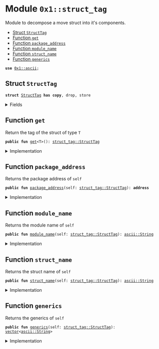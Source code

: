 
<a name="0x1_struct_tag"></a>

# Module `0x1::struct_tag`

Module to decompose a move struct into it's components.


-  [Struct `StructTag`](#0x1_struct_tag_StructTag)
-  [Function `get`](#0x1_struct_tag_get)
-  [Function `package_address`](#0x1_struct_tag_package_address)
-  [Function `module_name`](#0x1_struct_tag_module_name)
-  [Function `struct_name`](#0x1_struct_tag_struct_name)
-  [Function `generics`](#0x1_struct_tag_generics)


<pre><code><b>use</b> <a href="ascii.md#0x1_ascii">0x1::ascii</a>;
</code></pre>



<a name="0x1_struct_tag_StructTag"></a>

## Struct `StructTag`



<pre><code><b>struct</b> <a href="struct_tag.md#0x1_struct_tag_StructTag">StructTag</a> <b>has</b> <b>copy</b>, drop, store
</code></pre>



<details>
<summary>Fields</summary>


<dl>
<dt>
<code>package_address: <b>address</b></code>
</dt>
<dd>
 Address of the package that the struct belongs to.
 taking <code>00000000000000000000000000000001::option::Option&lt;u64&gt;</code> for example,
 it's package address will be <code>00000000000000000000000000000001</code>
</dd>
<dt>
<code>module_name: <a href="ascii.md#0x1_ascii_String">ascii::String</a></code>
</dt>
<dd>
 the name of the module where the struct is defined.
 using the example struct above the module name should be <code><a href="option.md#0x1_option">option</a></code>
</dd>
<dt>
<code>struct_name: <a href="ascii.md#0x1_ascii_String">ascii::String</a></code>
</dt>
<dd>
 the name of the struct itself.
 using the example struct above the module name should be <code>Option</code>
</dd>
<dt>
<code>generics: <a href="vector.md#0x1_vector">vector</a>&lt;<a href="ascii.md#0x1_ascii_String">ascii::String</a>&gt;</code>
</dt>
<dd>
 the generics or tyepe params of the struct.
 using the example struct above the module name should be <code><a href="vector.md#0x1_vector">vector</a>[u64]</code>
</dd>
</dl>


</details>

<a name="0x1_struct_tag_get"></a>

## Function `get`

Return the tag of the struct of type <code>T</code>


<pre><code><b>public</b> <b>fun</b> <a href="struct_tag.md#0x1_struct_tag_get">get</a>&lt;T&gt;(): <a href="struct_tag.md#0x1_struct_tag_StructTag">struct_tag::StructTag</a>
</code></pre>



<details>
<summary>Implementation</summary>


<pre><code><b>public</b> <b>native</b> <b>fun</b> <a href="struct_tag.md#0x1_struct_tag_get">get</a>&lt;T&gt;(): <a href="struct_tag.md#0x1_struct_tag_StructTag">StructTag</a>;
</code></pre>



</details>

<a name="0x1_struct_tag_package_address"></a>

## Function `package_address`

Returns the package address of <code>self</code>


<pre><code><b>public</b> <b>fun</b> <a href="struct_tag.md#0x1_struct_tag_package_address">package_address</a>(self: <a href="struct_tag.md#0x1_struct_tag_StructTag">struct_tag::StructTag</a>): <b>address</b>
</code></pre>



<details>
<summary>Implementation</summary>


<pre><code><b>public</b> <b>fun</b> <a href="struct_tag.md#0x1_struct_tag_package_address">package_address</a>(self: <a href="struct_tag.md#0x1_struct_tag_StructTag">StructTag</a>): <b>address</b> {
    self.package_address
}
</code></pre>



</details>

<a name="0x1_struct_tag_module_name"></a>

## Function `module_name`

Returns the module name of <code>self</code>


<pre><code><b>public</b> <b>fun</b> <a href="struct_tag.md#0x1_struct_tag_module_name">module_name</a>(self: <a href="struct_tag.md#0x1_struct_tag_StructTag">struct_tag::StructTag</a>): <a href="ascii.md#0x1_ascii_String">ascii::String</a>
</code></pre>



<details>
<summary>Implementation</summary>


<pre><code><b>public</b> <b>fun</b> <a href="struct_tag.md#0x1_struct_tag_module_name">module_name</a>(self: <a href="struct_tag.md#0x1_struct_tag_StructTag">StructTag</a>): String {
    self.module_name
}
</code></pre>



</details>

<a name="0x1_struct_tag_struct_name"></a>

## Function `struct_name`

Returns the struct name of <code>self</code>


<pre><code><b>public</b> <b>fun</b> <a href="struct_tag.md#0x1_struct_tag_struct_name">struct_name</a>(self: <a href="struct_tag.md#0x1_struct_tag_StructTag">struct_tag::StructTag</a>): <a href="ascii.md#0x1_ascii_String">ascii::String</a>
</code></pre>



<details>
<summary>Implementation</summary>


<pre><code><b>public</b> <b>fun</b> <a href="struct_tag.md#0x1_struct_tag_struct_name">struct_name</a>(self: <a href="struct_tag.md#0x1_struct_tag_StructTag">StructTag</a>): String {
    self.struct_name
}
</code></pre>



</details>

<a name="0x1_struct_tag_generics"></a>

## Function `generics`

Returns the generics of <code>self</code>


<pre><code><b>public</b> <b>fun</b> <a href="struct_tag.md#0x1_struct_tag_generics">generics</a>(self: <a href="struct_tag.md#0x1_struct_tag_StructTag">struct_tag::StructTag</a>): <a href="vector.md#0x1_vector">vector</a>&lt;<a href="ascii.md#0x1_ascii_String">ascii::String</a>&gt;
</code></pre>



<details>
<summary>Implementation</summary>


<pre><code><b>public</b> <b>fun</b> <a href="struct_tag.md#0x1_struct_tag_generics">generics</a>(self: <a href="struct_tag.md#0x1_struct_tag_StructTag">StructTag</a>): <a href="vector.md#0x1_vector">vector</a>&lt;String&gt; {
    self.generics
}
</code></pre>



</details>


[//]: # ("File containing references which can be used from documentation")
